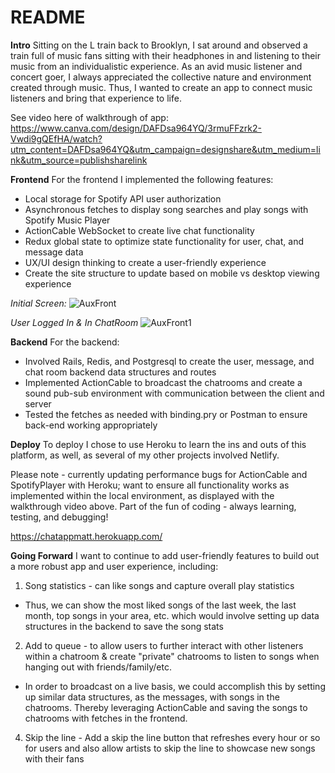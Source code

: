 # README

**Intro**
Sitting on the L train back to Brooklyn, I sat around and observed a train full of music fans sitting with their headphones in and listening to their music from an individualistic experience. As an avid music listener and concert goer, I always appreciated the collective nature and environment created through music. Thus, I wanted to create an app to connect music listeners and bring that experience to life.   

See video here of walkthrough of app:
https://www.canva.com/design/DAFDsa964YQ/3rmuFFzrk2-Vwdi9gQEfHA/watch?utm_content=DAFDsa964YQ&utm_campaign=designshare&utm_medium=link&utm_source=publishsharelink

**Frontend**
For the frontend I implemented the following features:
- Local storage for Spotify API user authorization
- Asynchronous fetches to display song searches and play songs with Spotify Music Player  
- ActionCable WebSocket to create live chat functionality 
- Redux global state to optimize state functionality for user, chat, and message data       
- UX/UI design thinking to create a user-friendly experience 
- Create the site structure to update based on mobile vs desktop viewing experience

_Initial Screen:_
![AuxFront](https://user-images.githubusercontent.com/97127168/174706633-a72b057c-65ae-405b-b65e-82a4d4e74a22.png)


_User Logged In & In ChatRoom_
![AuxFront1](https://user-images.githubusercontent.com/97127168/174706873-17a8e100-cae3-4417-9a66-cbb95631ee20.png)


**Backend**
For the backend:
- Involved Rails, Redis, and Postgresql to create the user, message, and chat room backend data structures and routes
- Implemented ActionCable to broadcast the chatrooms and create a sound pub-sub environment with communication between the client and server  
- Tested the fetches as needed with binding.pry or Postman to ensure back-end working appropriately 


**Deploy**
To deploy I chose to use Heroku to learn the ins and outs of this platform, as well, as several of my other projects involved Netlify. 

Please note - currently updating performance bugs for ActionCable and SpotifyPlayer with Heroku; want to ensure all functionality works as implemented within the local environment, as displayed with the walkthrough video above. Part of the fun of coding - always learning, testing, and debugging! 

https://chatappmatt.herokuapp.com/

**Going Forward**
I want to continue to add user-friendly features to build out a more robust app and user experience, including: 
1. Song statistics - can like songs and capture overall play statistics 
- Thus, we can show the most liked songs of the last week, the last month, top songs in your area, etc. which would involve setting up data structures in the backend to save the song stats 
2. Add to queue - to allow users to further interact with other listeners within a chatroom & create "private" chatrooms to listen to songs when hanging out with friends/family/etc.
- In order to broadcast on a live basis, we could accomplish this by setting up similar data structures, as the messages, with songs in the chatrooms. Thereby leveraging ActionCable and saving the songs to chatrooms with fetches in the frontend.   
4. Skip the line - Add a skip the line button that refreshes every hour or so for users and also allow artists to skip the line to showcase new songs with their fans 
